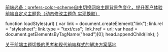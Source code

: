 [前端必备：prefers-color-scheme自由切换网站主题背景色变化，提升客户体验](https://www.bilibili.com/read/cv18661145/)
[前端自定义主题色（动态修改主题色 实现换肤）](http://blog.linfengya.cn/?post=51)


function loadStyles(url) {
       var link = document.createElement("link");
       link.rel = "stylesheet";
       link.type = "text/css";
       link.href = url;
       var head = document.getElementsByTagName("head")[0];
       head.appendChild(link);
}



[关于前端主题切换的思考和现代前端样式的解决方案落地](https://juejin.cn/post/7106702604024938503)